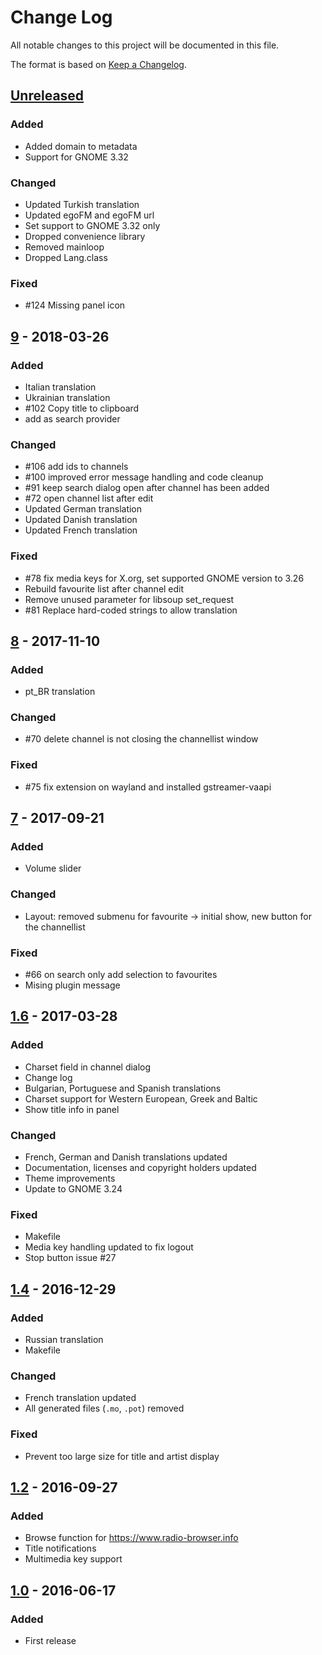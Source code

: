 # Change Log

All notable changes to this project will be documented in this file.

The format is based on [Keep a Changelog](http://keepachangelog.com/).

## [Unreleased]

### Added
- Added domain to metadata
- Support for GNOME 3.32

### Changed
- Updated Turkish translation
- Updated egoFM and egoFM url
- Set support to GNOME 3.32 only
- Dropped convenience library
- Removed mainloop
- Dropped Lang.class

### Fixed
- #124 Missing panel icon

## [9] - 2018-03-26

### Added
- Italian translation
- Ukrainian translation
- #102 Copy title to clipboard
- add as search provider

### Changed
- #106 add ids to channels
- #100 improved error message handling and code cleanup
- #91 keep search dialog open after channel has been added
- #72 open channel list after edit
- Updated German translation
- Updated Danish translation
- Updated French translation

### Fixed
- #78 fix media keys for X.org, set supported GNOME version to 3.26
- Rebuild favourite list after channel edit
- Remove unused parameter for libsoup set_request
- #81 Replace hard-coded strings to allow translation

## [8] - 2017-11-10

### Added
- pt_BR translation

### Changed
- #70 delete channel is not closing the channellist window

### Fixed
- #75 fix extension on wayland and installed gstreamer-vaapi

## [7] - 2017-09-21

### Added
- Volume slider

### Changed
- Layout: removed submenu for favourite -> initial show, new button for the channellist

### Fixed
- #66 on search only add selection to favourites
- Mising plugin message

## [1.6] - 2017-03-28

### Added
- Charset field in channel dialog
- Change log
- Bulgarian, Portuguese and Spanish translations
- Charset support for Western European, Greek and Baltic
- Show title info in panel

### Changed
- French, German and Danish translations updated
- Documentation, licenses and copyright holders updated
- Theme improvements
- Update to GNOME 3.24

### Fixed
- Makefile
- Media key handling updated to fix logout
- Stop button issue #27

## [1.4] - 2016-12-29

### Added
- Russian translation
- Makefile

### Changed
- French translation updated
- All generated files (`.mo`, `.pot`) removed

### Fixed
- Prevent too large size for title and artist display

## [1.2] - 2016-09-27

### Added
- Browse function for https://www.radio-browser.info
- Title notifications
- Multimedia key support

## [1.0] - 2016-06-17

### Added
- First release

[Unreleased]: https://github.com/hslbck/gnome-shell-extension-radio/tree/master
[9]: https://github.com/hslbck/gnome-shell-extension-radio/releases/tag/v9
[8]: https://github.com/hslbck/gnome-shell-extension-radio/releases/tag/v8
[7]: https://github.com/hslbck/gnome-shell-extension-radio/tree/v7
[1.6]: https://github.com/hslbck/gnome-shell-extension-radio/tree/v1.6
[1.4]: https://github.com/hslbck/gnome-shell-extension-radio/tree/v1.4
[1.2]: https://github.com/hslbck/gnome-shell-extension-radio/tree/v1.2
[1.0]: https://github.com/hslbck/gnome-shell-extension-radio/tree/v1.0
